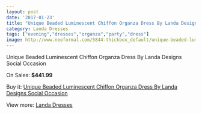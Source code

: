 ```yaml
---
layout: post
date: '2017-01-23'
title: "Unique Beaded Luminescent Chiffon Organza Dress By Landa Designs Social Occasion"
category: Landa Dresses
tags: ["evening","dresses","organza","party","dress"]
image: http://www.neoformal.com/5844-thickbox_default/unique-beaded-luminescent-chiffon-organza-dress-by-landa-designs-social-occasion.jpg
---
```

Unique Beaded Luminescent Chiffon Organza Dress By Landa Designs Social Occasion

On Sales: **$441.99**
<a href="https://www.neoformal.com/en/landa-dresses/2135-unique-beaded-luminescent-chiffon-organza-dress-by-landa-designs-social-occasion.html"><amp-img layout="responsive" width="600" height="600" src="//www.neoformal.com/5844-thickbox_default/unique-beaded-luminescent-chiffon-organza-dress-by-landa-designs-social-occasion.jpg" alt="Unique Beaded Luminescent Chiffon Organza Dress By Landa Designs Social Occasion 0" /></a>
<a href="https://www.neoformal.com/en/landa-dresses/2135-unique-beaded-luminescent-chiffon-organza-dress-by-landa-designs-social-occasion.html"><amp-img layout="responsive" width="600" height="600" src="//www.neoformal.com/5846-thickbox_default/unique-beaded-luminescent-chiffon-organza-dress-by-landa-designs-social-occasion.jpg" alt="Unique Beaded Luminescent Chiffon Organza Dress By Landa Designs Social Occasion 1" /></a>
<a href="https://www.neoformal.com/en/landa-dresses/2135-unique-beaded-luminescent-chiffon-organza-dress-by-landa-designs-social-occasion.html"><amp-img layout="responsive" width="600" height="600" src="//www.neoformal.com/5845-thickbox_default/unique-beaded-luminescent-chiffon-organza-dress-by-landa-designs-social-occasion.jpg" alt="Unique Beaded Luminescent Chiffon Organza Dress By Landa Designs Social Occasion 2" /></a>

Buy it: [Unique Beaded Luminescent Chiffon Organza Dress By Landa Designs Social Occasion](https://www.neoformal.com/en/landa-dresses/2135-unique-beaded-luminescent-chiffon-organza-dress-by-landa-designs-social-occasion.html "Unique Beaded Luminescent Chiffon Organza Dress By Landa Designs Social Occasion")

View more: [Landa Dresses](https://www.neoformal.com/en/17-landa-dresses "Landa Dresses")